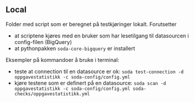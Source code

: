 ## Local

Folder med script som er beregnet på testkjøringer lokalt. 
Forutsetter   
- at scriptene kjøres med en bruker som har lesetilgang til datasourcen i config-filen (BigQuery)
- at pythonpakken `soda-core-bigquery` er installert

Eksempler på kommandoer å bruke i terminal:
- teste at connection til en datasource er ok: `soda test-connection -d oppgavestatistikk -c soda-config/config.yml`  
- kjøre testene som er definert på en datasource: `soda scan -d oppgavestatistikk -c soda-config/config.yml soda-checks/oppgavestatistikk.yml`